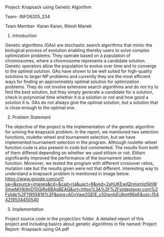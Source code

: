 Project: Knapsack using Genetic Algorithm

Team- INFO6205_234

Team Member- Karan Karan, Ritesh Manek

1. Introduction

Genetic algorithms (GAs) are stochastic search algorithms that mimic the biological process of evolution enabling thereby users to solve complex optimization problems. They operate based on a population of chromosomes, where a chromosome represents a candidate solution. Genetic operators allow the population to evolve over time and to converge to the optimal solution.
GAs have shown to be well suited for high-quality solutions to larger NP problems and currently they are the most efficient ways for finding an approximately optimal solution for optimization problems. They do not involve extensive search algorithms and do not try to find the best solution, but they simply generate a candidate for a solution, check in polynomial time whether it is a solution or not and how good a solution it is. GAs do not always give the optimal solution, but a solution that is close enough to the optimal one.
 
 
2. Problem Statement

The objective of the project is the implementation of the genetic algorithm for solving the knapsack problem. In the report, we mentioned two selection functions, roulette-wheel and tournament selection, but we have implemented tournament selection in the program. Although roulette-wheel function code is also present in code but commented. The results from both of them differed depending on whether we used elitism or not. Elitism significantly improved the performance of the tournament selection function. Moreover, we tested the program with different crossover ratios, mutation rate but the results given were not that different. Interesting way to understand a knapsack problem is mentioned in image below.
https://www.google.com/url?sa=i&source=images&cd=&cad=rja&uact=8&ved=2ahUKEwiQlrmsmIzfAhWSmeAKHb9nD10QjRx6BAgBEAQ&url=https%3A%2F%2Fslideplayer.com%2Fslide%2F11955816%2F&psig=AOvVaw2QEIE_y32jwybEUAmt96eE&ust=1544219534450540

3. Implementation

Project source code in the project/src folder.
A detailed report of this project and including basics about genetic algorithms in file named: Project Report- Knapsack using GA.pdf
